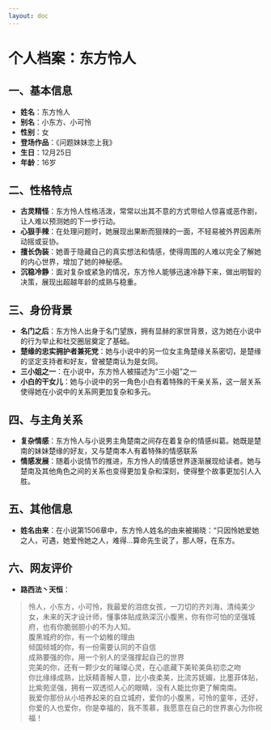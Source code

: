 ```yaml
---
layout: doc
---
```


# 个人档案：东方怜人

## 一、基本信息

- **姓名**：东方怜人
- **别名**：小东方、小可怜
- **性别**：女
- **登场作品**：《问题妹妹恋上我》
- **生日**：12月25日
- **年龄**：16岁

## 二、性格特点

- **古灵精怪**：东方怜人性格活泼，常常以出其不意的方式带给人惊喜或恶作剧，让人难以预测她的下一步行动。
- **心狠手辣**：在处理问题时，她展现出果断而狠辣的一面，不轻易被外界因素所动摇或妥协。
- **擅长伪装**：她善于隐藏自己的真实想法和情感，使得周围的人难以完全了解她的内心世界，增加了她的神秘感。
- **沉稳冷静**：面对复杂或紧急的情况，东方怜人能够迅速冷静下来，做出明智的决策，展现出超越年龄的成熟与稳重。

## 三、身份背景

- **名门之后**：东方怜人出身于名门望族，拥有显赫的家世背景，这为她在小说中的行为举止和社交圈层奠定了基础。
- **楚缘的忠实拥护者兼死党**：她与小说中的另一位女主角楚缘关系密切，是楚缘的坚定支持者和好友，曾被楚南认为是女同。
- **三小姐之一**：在小说中，东方怜人被描述为“三小姐”之一
- **小白的干女儿**：她与小说中的另一角色小白有着特殊的干亲关系，这一层关系使得她在小说中的关系网更加复杂和多元。

## 四、与主角关系

- **复杂情感**：东方怜人与小说男主角楚南之间存在着复杂的情感纠葛。她既是楚南的妹妹楚缘的好友，又与楚南本人有着特殊的情感联系
- **情感发展**：随着小说情节的推进，东方怜人的情感世界逐渐展现给读者。她与楚南及其他角色之间的关系也变得更加复杂和深刻，使得整个故事更加引人入胜。

## 五、其他信息

- **姓名由来**：在小说第1506章中，东方怜人姓名的由来被揭晓：“只因怜她爱她之人，可遇，她爱怜她之人，难得...算命先生说了，那人呀，在东方。


## 六、网友评价

* **路西法丶天恒**：
>怜人，小东方，小可怜，我最爱的泪痣女孩，一刀切的齐刘海，清纯美少女，未来的天才设计师，懂事体贴成熟深沉小腹黑，你有你可怕的坚强城府，也有你脆弱胆小的不为人知。<br>腹黑城府的你，有一个幼稚的理由<br>倾国倾城的你，有一份需要认同的不自信<br>成熟要强的你，用一个别人的坚强撑起自己的世界<br>完美的你，还有一颗少女的璀璨心灵，在心底藏下美轮美奂初恋之吻<br>你比缘缘成熟，比妖精善解人意，比小夜柔美，比流苏妩媚，比墨菲体贴，比紫苑坚强，拥有一双透彻人心的眼睛，没有人能比你更了解南南。<br>我爱你那份从小培养起来的自立城府，爱你的小腹黑，可怜的童年，还好，你爱的人也爱你，你是幸福的，我不羡慕，我愿意在自己的世界衷心为你祝福！
